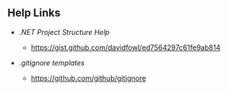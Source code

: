 ## Help Links
* *.NET Project Structure Help*
  * https://gist.github.com/davidfowl/ed7564297c61fe9ab814 
  

* *.gitignore templates*
  * https://github.com/github/gitignore
  
